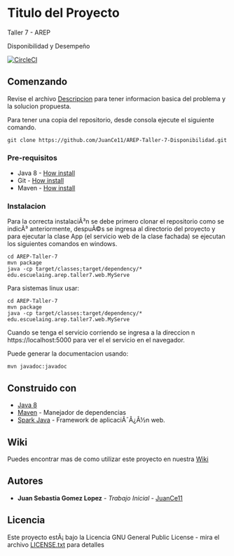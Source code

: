 # Titulo del Proyecto

Taller 7 - AREP 

Disponibilidad y Desempeño

 
[![CircleCI](https://circleci.com/gh/circleci/circleci-docs.svg?style=svg)](https://app.circleci.com/pipelines/github/JuanCe11/AREP-Taller-7-Disponibilidad)
 

## Comenzando 

Revise el archivo [Descripcion](https://github.com/JuanCe11/AREP-Taller-7-Disponibilidad/blob/master/AREP-Taller-7-Disponibilidad.pdf) para tener informacion basica del problema y la solucion propuesta.

Para tener una copia del repositorio, desde consola ejecute el siguiente comando.

```
git clone https://github.com/JuanCe11/AREP-Taller-7-Disponibilidad.git
```

### Pre-requisitos 

- Java 8 - [How install](https://www.java.com/es/download/help/windows_manual_download.xml)
- Git - [How install](https://git-scm.com/book/es/v2/Inicio---Sobre-el-Control-de-Versiones-Instalaci%C3%B3n-de-Git)
- Maven - [How install](https://maven.apache.org/install.html)


### Instalacion 

Para la correcta instalaciÃ³n se debe primero clonar el repositorio como se indicÃ³ anteriormente, despuÃ©s se ingresa al directorio del proyecto y para ejecutar la clase App (el servicio web de la clase fachada) se ejecutan los siguientes comandos en windows.

```
cd AREP-Taller-7
mvn package
java -cp target/classes;target/dependency/* edu.escuelaing.arep.taller7.web.MyServe
```
Para sistemas linux usar: 

```
cd AREP-Taller-7
mvn package
java -cp target/classes:target/dependency/* edu.escuelaing.arep.taller7.web.MyServe
```
Cuando se tenga el servicio corriendo se ingresa a la direccion n  https://localhost:5000 para ver el el servicio en el navegador.

Puede generar la documentacion usando:

```
mvn javadoc:javadoc
```

## Construido con 

* [Java 8](https://www.java.com/es/about/whatis_java.jsp)
* [Maven](https://maven.apache.org/) - Manejador de dependencias
* [Spark Java](http://sparkjava.com/) - Framework de aplicaciÃ¯Â¿Â½n web.


## Wiki

Puedes encontrar mas de como utilizar este proyecto en nuestra [Wiki](https://github.com/JuanCe11/AREP-Taller-7-Disponibilidad/wiki)


## Autores 

* **Juan Sebastia Gomez Lopez** - *Trabajo Inicial* - [JuanCe11](https://github.com/JuanCe11)


## Licencia

Este proyecto estÃ¡ bajo la Licencia GNU General Public License - mira el archivo [LICENSE.txt](LICENSE.txt) para detalles

